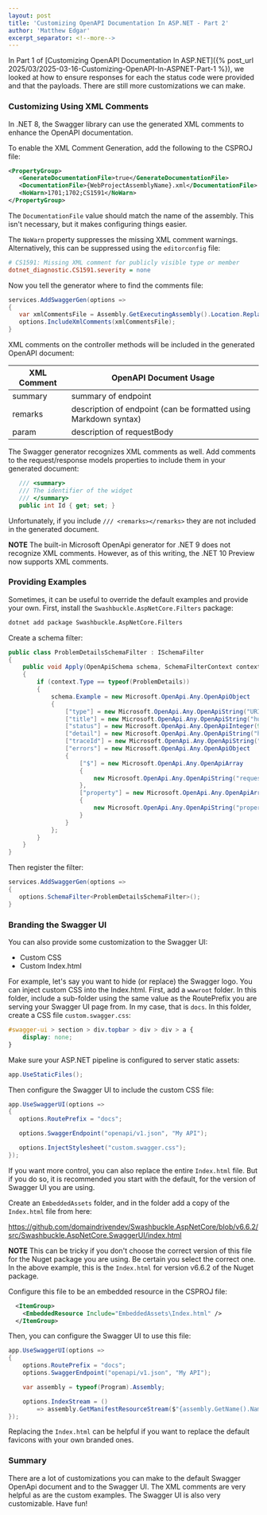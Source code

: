 ```yaml
---
layout: post
title: 'Customizing OpenAPI Documentation In ASP.NET - Part 2'
author: 'Matthew Edgar'
excerpt_separator: <!--more-->
---
```


In Part 1 of [Customizing OpenAPI Documentation In ASP.NET]({% post_url 2025/03/2025-03-16-Customizing-OpenAPI-In-ASPNET-Part-1 %}),
we looked at how to ensure responses for each the status code were provided and that the payloads.
There are still more customizations we can make.

<!--more-->

### Customizing Using XML Comments

In .NET 8, the Swagger library can use the generated XML comments to enhance the OpenAPI documentation.

To enable the XML Comment Generation, add the following to the CSPROJ file:


```xml
<PropertyGroup>
   <GenerateDocumentationFile>true</GenerateDocumentationFile>
   <DocumentationFile>{WebProjectAssemblyName}.xml</DocumentationFile>
   <NoWarn>1701;1702;CS1591</NoWarn>
</PropertyGroup>
```

The `DocumentationFile` value should match the name of the assembly. This isn't necessary, but it
makes configuring things easier.

The `NoWarn` property suppresses the missing XML comment warnings. Alternatively, this can be
suppressed using the `editorconfig` file:

```ini
# CS1591: Missing XML comment for publicly visible type or member
dotnet_diagnostic.CS1591.severity = none
```

Now you tell the generator where to find the comments file:

```csharp
services.AddSwaggerGen(options =>
{
   var xmlCommentsFile = Assembly.GetExecutingAssembly().Location.Replace("dll", "xml");
   options.IncludeXmlComments(xmlCommentsFile);
}
```

XML comments on the controller methods will be included in the generated OpenAPI document:

XML Comment | OpenAPI Document Usage
----------- | ----------------------
summary | summary of endpoint
remarks | description of endpoint (can be formatted using Markdown syntax)
param | description of requestBody

The Swagger generator recognizes XML comments as well. Add comments to the request/response
models properties to include them in your generated document:

```csharp
   /// <summary>
   /// The identifier of the widget
   /// </summary>
   public int Id { get; set; }
```

Unfortunately, if you include `/// <remarks></remarks>` they are not included in the generated
document.

**NOTE** The built-in Microsoft OpenApi generator for .NET 9 does not recognize XML comments. However,
as of this writing, the .NET 10 Preview now supports XML comments.

### Providing Examples

Sometimes, it can be useful to override the default examples and provide your own. First, install the
`Swashbuckle.AspNetCore.Filters` package:

```bash
dotnet add package Swashbuckle.AspNetCore.Filters
```

Create a schema filter:

```csharp
public class ProblemDetailsSchemaFilter : ISchemaFilter
{
    public void Apply(OpenApiSchema schema, SchemaFilterContext context)
    {
        if (context.Type == typeof(ProblemDetails))
        {
            schema.Example = new Microsoft.OpenApi.Any.OpenApiObject
            {
                ["type"] = new Microsoft.OpenApi.Any.OpenApiString("URI reference that identifies the problem type"),
                ["title"] = new Microsoft.OpenApi.Any.OpenApiString("human-readable summary of problem"),
                ["status"] = new Microsoft.OpenApi.Any.OpenApiInteger(999),
                ["detail"] = new Microsoft.OpenApi.Any.OpenApiString("human-readable explanation"),
                ["traceId"] = new Microsoft.OpenApi.Any.OpenApiString("A trace identifier following the W3C tracing context"),
                ["errors"] = new Microsoft.OpenApi.Any.OpenApiObject
                {
                    ["$"] = new Microsoft.OpenApi.Any.OpenApiArray
                    {
                        new Microsoft.OpenApi.Any.OpenApiString("request-level error message")
                    },
                    ["property"] = new Microsoft.OpenApi.Any.OpenApiArray
                    {
                        new Microsoft.OpenApi.Any.OpenApiString("property-level error message")
                    }
                }
            };
        }
    }
}
```

Then register the filter:

```csharp
services.AddSwaggerGen(options =>
{
   options.SchemaFilter<ProblemDetailsSchemaFilter>();
}
```

### Branding the Swagger UI

You can also provide some customization to the Swagger UI:

- Custom CSS
- Custom Index.html

For example, let's say you want to hide (or replace) the Swagger logo. You can inject custom CSS into
the Index.html. First, add a `wwwroot` folder. In this folder, include a sub-folder using the same
value as the RoutePrefix you are serving your Swagger UI page from. In my case, that is `docs`. In
this folder, create a CSS file `custom.swagger.css`:

```css
#swagger-ui > section > div.topbar > div > div > a {
    display: none;
}
```

Make sure your ASP.NET pipeline is configured to server static assets:

```csharp
app.UseStaticFiles();
```

Then configure the Swagger UI to include the custom CSS file:

```csharp
app.UseSwaggerUI(options =>
{
   options.RoutePrefix = "docs";

   options.SwaggerEndpoint("openapi/v1.json", "My API");

   options.InjectStylesheet("custom.swagger.css");
});
```

If you want more control, you can also replace the entire `Index.html` file. But if you do so, it
is recommended you start with the default, for the version of Swagger UI you are using.

Create an `EmbeddedAssets` folder, and in the folder add a copy of the `Index.html` file from here:

<https://github.com/domaindrivendev/Swashbuckle.AspNetCore/blob/v6.6.2/src/Swashbuckle.AspNetCore.SwaggerUI/index.html>

**NOTE** This can be tricky if you don't choose the correct version of this file for the Nuget package
you are using. Be certain you select the correct one. In the above example, this is the `Index.html` for
version v6.6.2 of the Nuget package.

Configure this file to be an embedded resource in the CSPROJ file:

```xml
  <ItemGroup>
    <EmbeddedResource Include="EmbeddedAssets\Index.html" />
  </ItemGroup>
```

Then, you can configure the Swagger UI to use this file:

```csharp
app.UseSwaggerUI(options =>
{
    options.RoutePrefix = "docs";
    options.SwaggerEndpoint("openapi/v1.json", "My API");

    var assembly = typeof(Program).Assembly;

    options.IndexStream = ()
        => assembly.GetManifestResourceStream($"{assembly.GetName().Name}.EmbeddedAssets.Index.html");
});
```

Replacing the `Index.html` can be helpful if you want to replace the default favicons with your own branded ones.

### Summary

There are a lot of customizations you can make to the default Swagger OpenApi document and to the
Swagger UI. The XML comments are very helpful as are the custom examples. The Swagger UI is also very
customizable. Have fun!
